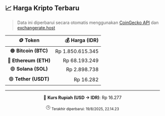 

<!-- HARGA_KRIPTO -->
## 📈 Harga Kripto Terbaru

> Data ini diperbarui secara otomatis menggunakan [CoinGecko API](https://www.coingecko.com/) dan [exchangerate.host](https://exchangerate.host/)

<div align="center">

| 🪙 Token | 💰 Harga (IDR) |
|:------:|---------------:|
| 🟠 **Bitcoin (BTC)**   | Rp 1.850.615.345 |
| 🔵 **Ethereum (ETH)**  | Rp 68.193.249 |
| 🟣 **Solana (SOL)**    | Rp 2.898.738 |
| 🟢 **Tether (USDT)**   | Rp 16.282 |

---

💱 **Kurs Rupiah (USD → IDR)**: Rp 16.277

🕒 <sub>Terakhir diperbarui: 19/8/2025, 22.14.23</sub>

</div>
<!-- /HARGA_KRIPTO -->